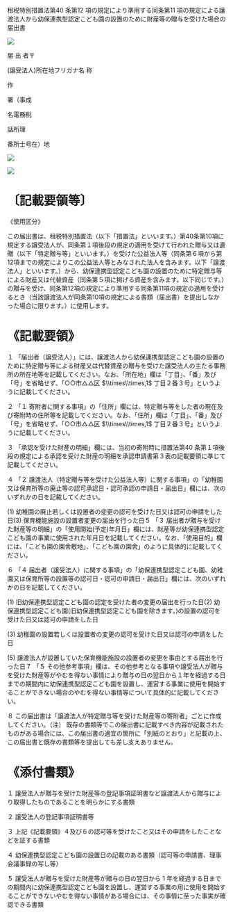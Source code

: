 租税特別措置法第40 条第12 項の規定により準用する同条第11 項の規定による譲渡法人から幼保連携型認定こども園の設置のために財産等の贈与を受けた場合の届出書

![](https://www.nta.go.jp/tmp/4c4543ff-9154-487d-a1e1-2329d5dad334/images/9d27d4955b18fd6f85e95397d0e656c87b9c3366c0bf03cc5acdcc75a0d9abb1.jpg)

届 出 者〒

(譲受法人)所在地フリガナ名 称

作

署（事成

名電務税

話所理

番所士号在）地

![](https://www.nta.go.jp/tmp/4c4543ff-9154-487d-a1e1-2329d5dad334/images/dcadf3f93d8d2a00c1df125c002f8bce18f484945a7bd457d47b341e20ebe56c.jpg)

![](https://www.nta.go.jp/tmp/4c4543ff-9154-487d-a1e1-2329d5dad334/images/d5a4d1028f328b952573598bf16402b4d76381f53a6d0690f422919d932dcdca.jpg)

# 〔記載要領等〕

《使用区分》

この届出書は、租税特別措置法（以下「措置法」といいます。）第40条第10項に規定する譲受法人が、同条第１項後段の規定の適用を受けて行われた贈与又は遺贈（以下「特定贈与等」といいます。）を受けた公益法人等（同条第６項から第12項までの規定によりこの公益法人等とみなされた法人を含みます。以下「譲渡法人」といいます。）から、幼保連携型認定こども園の設置のために特定贈与等による財産又は代替資産（同条第５項に掲げる資産を含みます。以下同じです。）の贈与を受け、同条第12項の規定により準用する同条第11項の規定の適用を受けるとき（当該譲渡法人が同条第10項の規定による書類（届出書）を提出しなかった場合に限ります。）に使用します。

# 《記載要領》

１ 「届出者（譲受法人）」には、譲渡法人から幼保連携型認定こども園の設置のために特定贈与等による財産又は代替資産の贈与を受けた譲受法人の主たる事務所の所在地等を記載してください。なお、「所在地」欄は「丁目」、「番」及び「号」を省略せず、「○○市△△区 $\\times\\times,1$ 丁目２番３号」というように記載してください。

２ 「１ 寄附者に関する事項」の「住所」欄には、特定贈与等をした者の現在及び寄附時の住所等を記載してください。なお、「住所」欄は「丁目」、「番」及び「号」を省略せず、「○○市△△区 $\\times\\times,1$ 丁目２番３号」というように記載してください。

３ 「承認を受けた財産の明細」欄には、当初の寄附時に措置法第40 条第１項後段の規定による承認を受けた財産の明細を承認申請書第３表の記載要領に準じて記載してください。

４ 「２ 譲渡法人（特定贈与等を受けた公益法人等）に関する事項」の「幼稚園又は保育所等の廃止等の認可承認日・認可承認の申請日・届出日」欄には、次のいずれかの日を記載してください。

(1) 幼稚園の廃止若しくは設置者の変更の認可を受けた日又は認可の申請をした日(3) 保育機能施設の設置者変更の届出を行った日５ 「３ 届出者が贈与を受けた財産等の明細」の「使用開始(予定)年月日」欄には、財産等が幼保連携型認定こども園の事業に使用された年月日を記載してください。なお、「使用目的」欄には、「こども園の園舎敷地」、「こども園の園舎」のように具体的に記載してください。

６ 「４ 届出者（譲受法人）に関する事項」の「幼保連携型認定こども園、幼稚園又は保育所等の設置等の認可日・認可の申請日・届出日」欄には、次のいずれかの日を記載してください。

(1) 旧幼保連携型認定こども園の認定を受けた者の変更の届出を行った日(2) 幼保連携型認定こども園(旧幼保連携型認定こども園を除きます。)の設置の認可を受けた日又は認可の申請をした日

(3) 幼稚園の設置若しくは設置者の変更の認可を受けた日又は認可の申請をした日

(5) 譲渡法人が設置していた保育機能施設の設置者の変更を事由とする届出を行った日７ 「５ その他参考事項」欄は、その他参考となる事項や譲受法人が贈与を受けた財産等がやむを得ない事情により贈与の日の翌日から１年を経過する日までの期間内に幼保連携型認定こども園を設置し、運営する事業に使用を開始することができない場合のやむを得ない事情等について具体的に記載してください。

８ この届出書は「譲渡法人が特定贈与等を受けた財産等の寄附者」ごとに作成してください。（注） 既存の書類等でこの届出書に記載すべき内容が記載されたものがある場合には、この届出書の適宜の箇所に「別紙のとおり」と記載の上、この届出書と既存の書類等を提出しても差し支えありません。

# 《添付書類》

１ 譲受法人が贈与を受けた財産等の登記事項証明書など譲渡法人から贈与により取得したものであることを明らかにする書類

２ 譲受法人の登記事項証明書等

３ 上記《記載要領》４及び６の認可等を受けたこと又はその申請をしたことなどを証する書類

４ 幼保連携型認定こども園の設置日の記載のある書類（認可等の申請書、理事会議事録の写し等）

５ 譲受法人が贈与を受けた財産等が贈与の日の翌日から $1$ 年を経過する日までの期間内に幼保連携型認定こども園を設置し、運営する事業の用に使用を開始することができないやむを得ない事情がある場合には、その事情に至った事実が確認できる書類